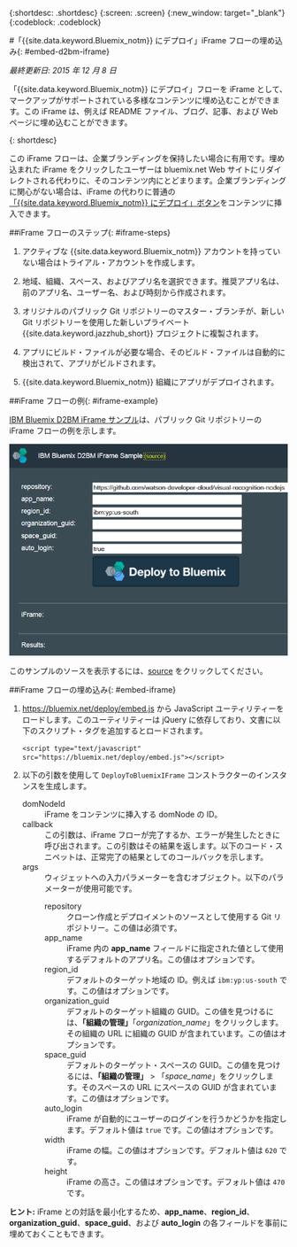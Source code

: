 {:shortdesc: .shortdesc}
{:screen: .screen}
{:new_window: target="_blank"}
{:codeblock: .codeblock}

#「{{site.data.keyword.Bluemix_notm}} にデプロイ」iFrame フローの埋め込み{: #embed-d2bm-iframe} 

*最終更新日: 2015 年 12 月 8 日* 

「{{site.data.keyword.Bluemix_notm}} にデプロイ」フローを iFrame として、マークアップがサポートされている多様なコンテンツに埋め込むことができます。この iFrame は、例えば README ファイル、ブログ、記事、および Web ページに埋め込むことができます。 

{: shortdesc} 

この iFrame フローは、企業ブランディングを保持したい場合に有用です。埋め込まれた iFrame をクリックしたユーザーは bluemix.net Web サイトにリダイレクトされる代わりに、そのコンテンツ内にとどまります。企業ブランディングに関心がない場合は、iFrame の代わりに普通の[「{{site.data.keyword.Bluemix_notm}} にデプロイ」ボタン](../develop/deploy_button.html)をコンテンツに挿入できます。 

##iFrame フローのステップ{: #iframe-steps} 

1. アクティブな {{site.data.keyword.Bluemix_notm}} アカウントを持っていない場合はトライアル・アカウントを作成します。 

2. 地域、組織、スペース、およびアプリ名を選択できます。推奨アプリ名は、前のアプリ名、ユーザー名、および時刻から作成されます。 

3. オリジナルのパブリック Git リポジトリーのマスター・ブランチが、新しい Git リポジトリーを使用した新しいプライベート {{site.data.keyword.jazzhub_short}} プロジェクトに複製されます。 

4. アプリにビルド・ファイルが必要な場合、そのビルド・ファイルは自動的に検出されて、アプリがビルドされます。 

5. {{site.data.keyword.Bluemix_notm}} 組織にアプリがデプロイされます。 

##iFrame フローの例{: #iframe-example} 

<p>
<a class="xref" href="http://d2bm-iframe-sample.ng.bluemix.net/" target="_blank" title="(新しいタブまたはウィンドウで開きます)">IBM Bluemix D2BM iFrame サンプル</a>は、パブリック Git リポジトリーの iFrame フローの例を示します。<div class="image"><img class="image" src="images/d2bm_iframe_sample2.png" alt="「Bluemix にデプロイ」iFrame フローの例" /></div>
</p> 

<p>
このサンプルのソースを表示するには、<a class="xref" href="https://hub.jazz.net/project/idsorg/d2bm-iframe-sample/overview" target="_blank" title="(新しいタブまたはウィンドウで開きます)">source</a> をクリックしてください。
</p>

##iFrame フローの埋め込み{: #embed-iframe}  

<ol>
<li><a href="https://bluemix.net/deploy/embed.js" target="_blank">https://bluemix.net/deploy/embed.js</a> から JavaScript ユーティリティーをロードします。このユーティリティーは jQuery に依存しており、文書に以下のスクリプト・タグを追加するとロードされます。
<pre class="pre">
<code>&lt;script type="text/javascript" src="https://bluemix.net/deploy/embed.js"&gt;&lt;/script&gt;</code>
</pre>
</li>
<li> 以下の引数を使用して <code>DeployToBluemixIFrame</code> コンストラクターのインスタンスを生成します。<dl class="parml">
<dt class="pt dlterm">domNodeId</dt>
<dd class="pd">iFrame をコンテンツに挿入する domNode の ID。</dd>

<dt class="pt dlterm">callback</dt>
<dd class="pd">この引数は、iFrame フローが完了するか、エラーが発生したときに呼び出されます。この引数はその結果を返します。以下のコード・スニペットは、正常完了の結果としてのコールバックを示します。</dd>

<dt class="pt dlterm">args</dt>
<dd class="pd">ウィジェットへの入力パラメーターを含むオブジェクト。以下のパラメーターが使用可能です。<dl class="parml">

<dt class="pt dlterm">repository</dt>
<dd class="pd">クローン作成とデプロイメントのソースとして使用する Git リポジトリー。この値は必須です。</dd>
	
<dt class="pt dlterm">app_name</dt>
<dd class="pd">iFrame 内の <strong>app_name</strong> フィールドに指定された値として使用するデフォルトのアプリ名。この値はオプションです。</dd>
	
    
<dt class="pt dlterm">region_id</dt>
<dd class="pd">デフォルトのターゲット地域の ID。例えば <code>ibm:yp:us-south</code> です。この値はオプションです。</dd>
	
<dt class="pt dlterm">organization_guid</dt>
<dd class="pd">デフォルトのターゲット組織の GUID。この値を見つけるには、<strong>「組織の管理」</strong>「<i>organization_name</i>」をクリックします。その組織の URL に組織の GUID が含まれています。この値はオプションです。</dd>
	
<dt class="pt dlterm">space_guid</dt>
<dd class="pd">デフォルトのターゲット・スペースの GUID。この値を見つけるには、<strong>「組織の管理」</strong> > 「<i>space_name</i>」をクリックします。そのスペースの URL にスペースの GUID が含まれています。この値はオプションです。</dd>
	
<dt class="pt dlterm">auto_login</dt>
<dd class="pd">iFrame が自動的にユーザーのログインを行うかどうかを指定します。デフォルト値は <code>true</code> です。この値はオプションです。</dd>
	
<dt class="pt dlterm">width</dt>
<dd class="pd">iFrame の幅。この値はオプションです。デフォルト値は <code>620</code> です。</dd>
	
<dt class="pt dlterm">height</dt>
<dd class="pd">iFrame の高さ。この値はオプションです。デフォルト値は <code>470</code>です。</dd>
</dl>

</dd>
</dl>
</li>
</ol>  

**ヒント:** iFrame との対話を最小化するため、**app_name**、**region_id**、**organization_guid**、**space_guid**、および **auto_login** の各フィールドを事前に埋めておくこともできます。
